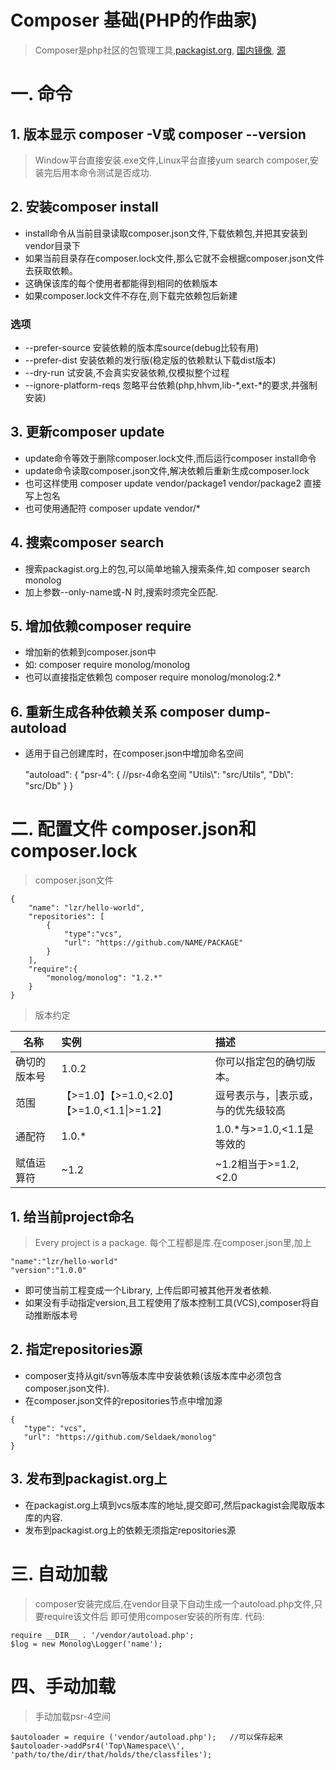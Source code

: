 Composer 基础(PHP的作曲家)
=============
> Composer是php社区的包管理工具,[packagist.org](https://getcomposer.org), [国内镜像](http://www.phpcomposer.com), [源](https://packagist.org)
# 一. 命令
## 1. 版本显示 composer -V或 composer --version
> Window平台直接安装.exe文件,Linux平台直接yum search composer,安装完后用本命令测试是否成功.

## 2. 安装composer install
*  install命令从当前目录读取composer.json文件,下载依赖包,并把其安装到vendor目录下
* 如果当前目录存在composer.lock文件,那么它就不会根据composer.json文件去获取依赖。
* 这确保该库的每个使用者都能得到相同的依赖版本
* 如果composer.lock文件不存在,则下载完依赖包后新建
### 选项
* --prefer-source 安装依赖的版本库source(debug比较有用)
* --prefer-dist   安装依赖的发行版(稳定版的依赖默认下载dist版本)
* --dry-run       试安装,不会真实安装依赖,仅模拟整个过程     
* --ignore-platform-reqs 忽略平台依赖(php,hhvm,lib-*,ext-*的要求,并强制安装)


## 3. 更新composer update 
* update命令等效于删除composer.lock文件,而后运行composer install命令
* update命令读取composer.json文件,解决依赖后重新生成composer.lock
* 也可这样使用 composer update vendor/package1 vendor/package2 直接写上包名
* 也可使用通配符 composer update vendor/*

## 4. 搜索composer search
* 搜索packagist.org上的包,可以简单地输入搜索条件,如 composer search monolog
* 加上参数--only-name或-N 时,搜索时须完全匹配.

## 5. 增加依赖composer require
* 增加新的依赖到composer.json中
* 如: composer require monolog/monolog
* 也可以直接指定依赖包 composer require monolog/monolog:2.*

## 6. 重新生成各种依赖关系 composer dump-autoload
* 适用于自己创建库时，在composer.json中增加命名空间

	 "autoload": {
    	"psr-4": {                     //psr-4命名空间
      		"Utils\\": "src/Utils",
      		"Db\\": "src/Db"
		}
    }


# 二. 配置文件 composer.json和composer.lock
> composer.json文件

    {
        "name": "lzr/hello-world",
        "repositories": [
            {
                "type":"vcs",
                "url": "https://github.com/NAME/PACKAGE"
            }
        ],
        "require":{
            "monolog/monolog": "1.2.*"
        }
    }

> 版本约定

| 名称                     | 实例                                                                                  | 描述                                                                |
| ------------- |:---------------------------------------------|:------------------------------------|
| 确切的版本号      | 1.0.2                                        | 你可以指定包的确切版本。                           |
| 范围                     | 【>=1.0】【>=1.0,<2.0】【>=1.0,<1.1\|>=1.2】   |   逗号表示与，\|表示或，与的优先级较高 |
| 通配符                 | 1.0.\*                                       |    1.0.*与>=1.0,<1.1是等效的                  |
| 赋值运算符          | ~1.2                                         | ~1.2相当于>=1.2,<2.0                |

## 1. 给当前project命名
> Every project is a package. 每个工程都是库.在composer.json里,加上

    "name":"lzr/hello-world"
    "version":"1.0.0"

* 即可使当前工程变成一个Library, 上传后即可被其他开发者依赖.
* 如果没有手动指定version,且工程使用了版本控制工具(VCS),composer将自动推断版本号

## 2. 指定repositories源
* composer支持从git/svn等版本库中安装依赖(该版本库中必须包含composer.json文件).
* 在composer.json文件的repositories节点中增加源
>
    {
       "type": "vcs",
       "url": "https://github.com/Seldaek/monolog"
    }

## 3. 发布到packagist.org上
* 在packagist.org上填到vcs版本库的地址,提交即可,然后packagist会爬取版本库的内容.
* 发布到packagist.org上的依赖无须指定repositories源

# 三. 自动加载
> composer安装完成后,在vendor目录下自动生成一个autoload.php文件,只要require该文件后
> 即可使用composer安装的所有库.
> 代码:　

    require __DIR__ . '/vendor/autoload.php';
    $log = new Monolog\Logger('name'); 


# 四、手动加载
> 手动加载psr-4空间

    $autoloader = require ('vendor/autoload.php');   //可以保存起来
    $autoloader->addPsr4('Top\Namespace\\', 'path/to/the/dir/that/holds/the/classfiles');















